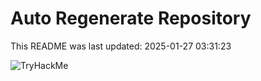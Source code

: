 # Auto Regenerate Repository

This README was last updated: 2025-01-27 03:31:23

 ![TryHackMe](https://tryhackme.com/badge/533634)